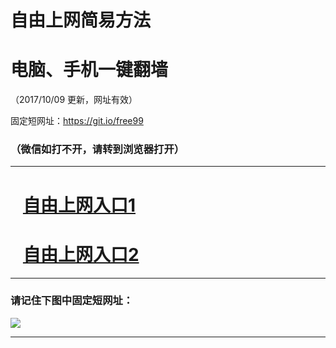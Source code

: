 ﻿# 自由上网简易方法

# 电脑、手机一键翻墙

（2017/10/09 更新，网址有效）

固定短网址：https://git.io/free99

### （微信如打不开，请转到浏览器打开）


***





# &nbsp;&nbsp; <a href="http://ft3092525535.fwq-tz-1001.info/fwqtz01.html?t=10090015522 " target="_blank">自由上网入口1</a>
# &nbsp;&nbsp; <a href="http://ft2192922344.fwq-tz-1002.info/fwqtz02.html?t=100900121279 " target="_blank">自由上网入口2</a>
***

### 请记住下图中固定短网址：

<img src="https://s3-us-west-2.amazonaws.com/fwq-1001/yjfq-20170905okok.png" /> 


***

